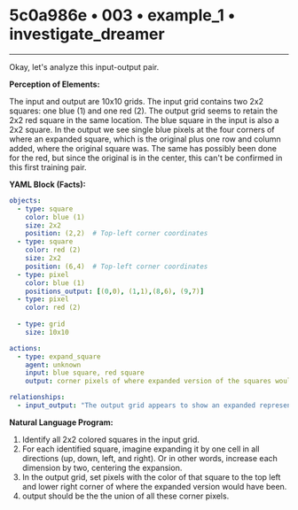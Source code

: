 # 5c0a986e • 003 • example_1 • investigate_dreamer

---
Okay, let's analyze this input-output pair.

**Perception of Elements:**

The input and output are 10x10 grids. The input grid contains two 2x2 squares: one blue (1) and one red (2). The output grid seems to retain the 2x2 red square in the same location. The blue square in the input is also a 2x2 square. In the output we see single blue pixels at the four corners of where an expanded square, which is the original plus one row and column added, where the original square was. The same has possibly been done for the red, but since the original is in the center, this can't be confirmed in this first training pair.

**YAML Block (Facts):**



```yaml
objects:
  - type: square
    color: blue (1)
    size: 2x2
    position: (2,2)  # Top-left corner coordinates
  - type: square
    color: red (2)
    size: 2x2
    position: (6,4)  # Top-left corner coordinates
  - type: pixel
    color: blue (1)
    positions_output: [(0,0), (1,1),(8,6), (9,7)]
  - type: pixel
    color: red (2)
  
  - type: grid
    size: 10x10

actions:
  - type: expand_square
    agent: unknown
    input: blue square, red square
    output: corner pixels of where expanded version of the squares would have been.

relationships:
  - input_output: "The output grid appears to show an expanded representation of the original squares in the form of their corner pixels"
```



**Natural Language Program:**

1.  Identify all 2x2 colored squares in the input grid.
2.  For each identified square, imagine expanding it by one cell in all directions (up, down, left, and right). Or in other words, increase each dimension by two, centering the expansion.
3.  In the output grid, set pixels with the color of that square to the top left and lower right corner of where the expanded version would have been.
4. output should be the the union of all these corner pixels.



